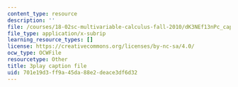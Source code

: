 ```yaml
---
content_type: resource
description: ''
file: /courses/18-02sc-multivariable-calculus-fall-2010/dK3NEf13nPc_captions.vtt
file_type: application/x-subrip
learning_resource_types: []
license: https://creativecommons.org/licenses/by-nc-sa/4.0/
ocw_type: OCWFile
resourcetype: Other
title: 3play caption file
uid: 701e19d3-ff9a-45da-88e2-deace3df6d32
---
```

